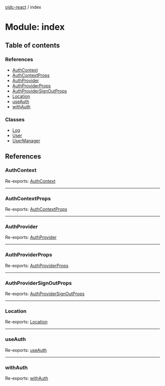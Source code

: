 [oidc-react](../README.md) / index

# Module: index

## Table of contents

### References

- [AuthContext](index.md#authcontext)
- [AuthContextProps](index.md#authcontextprops)
- [AuthProvider](index.md#authprovider)
- [AuthProviderProps](index.md#authproviderprops)
- [AuthProviderSignOutProps](index.md#authprovidersignoutprops)
- [Location](index.md#location)
- [useAuth](index.md#useauth)
- [withAuth](index.md#withauth)

### Classes

- [Log](../classes/index.log.md)
- [User](../classes/index.user.md)
- [UserManager](../classes/index.usermanager.md)

## References

### AuthContext

Re-exports: [AuthContext](authcontext.md#authcontext)

___

### AuthContextProps

Re-exports: [AuthContextProps](../interfaces/authcontextinterface.authcontextprops.md)

___

### AuthProvider

Re-exports: [AuthProvider](authcontext.md#authprovider)

___

### AuthProviderProps

Re-exports: [AuthProviderProps](../interfaces/authcontextinterface.authproviderprops.md)

___

### AuthProviderSignOutProps

Re-exports: [AuthProviderSignOutProps](../interfaces/authcontextinterface.authprovidersignoutprops.md)

___

### Location

Re-exports: [Location](../interfaces/authcontextinterface.location.md)

___

### useAuth

Re-exports: [useAuth](useauth.md#useauth)

___

### withAuth

Re-exports: [withAuth](withauth.md#withauth)
